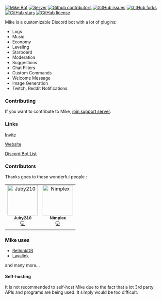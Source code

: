 <a href="https://discordbots.org/bot/419620594645073930"><img src="https://discordbots.org/api/widget/upvotes/419620594645073930.svg" alt="Mike Bot" /></a>
[![Server](https://img.shields.io/discord/340947847728070666.svg?logo=discord&colorB=7289DA)](https://discord.gg/ZwPfRfp)
[![Github contributors](https://img.shields.io/github/contributors/badosz0/mike.svg)](https://github.com/badosz0/mike/contributors)
[![GitHub issues](https://img.shields.io/github/issues/badosz0/mike.svg)](https://github.com/badosz0/mike/issues)
[![GitHub forks](https://img.shields.io/github/forks/badosz0/mike.svg)](https://github.com/badosz0/mike/network)
[![GitHub stars](https://img.shields.io/github/stars/badosz0/mike.svg)](https://github.com/badosz0/mike/stargazers)
[![GitHub license](https://img.shields.io/github/license/badosz0/mike.svg)](https://github.com/badosz0/mike/blob/master/LICENSE)

Mike is a customizable Discord bot with a lot of plugins:
* Logs
* Music
* Economy
* Leveling
* Starboard
* Moderation
* Suggestions
* Chat Filters
* Custom Commands
* Welcome Message
* Image Generation
* Twitch, Reddit Notifications

### Contributing

If you want to contribute to Mike, [join support
server](https://discord.gg/ZwPfRfp).

### Links

[Invite](https://discordapp.com/oauth2/authorize?client_id=419620594645073930&permissions=8&scope=bot)

[Website](https://mikebot.xyz)

[Discord Bot List](https://discordbots.org/bot/419620594645073930)

### Contributors

Thanks goes to these wonderful people :

<table>
	<tr>
		<td align="center">
			<a href="https://github.com/juby210-PL">
				<img src="https://avatars0.githubusercontent.com/u/48866434?s=460&v=4" width="100px;" alt="Juby210"/>
				<br />
				<sub>
					<b>Juby210</b>
				</sub>
			</a><br />
			<a href="#" title="Code">💻 </a></td>
		</td>
		<td align="center">
			<a href="https://github.com/Nimplex">
				<img src="https://avatars2.githubusercontent.com/u/39964594?s=400&v=4" width="100px;" alt="Nimplex"/>
				<br />
				<sub>
					<b>Nimplex</b>
				</sub>
			</a><br />
			<a href="#" title="Code">💻 </a></td>
		</td>
</table>

### Mike uses

- [RethinkDB](https://www.rethinkdb.com/)
- [Lavalink](https://github.com/Frederikam/Lavalink)

and many more...

#### Self-hosting

It is not recommended to self-host Mike due to the fact that a lot 3rd party APIs and programs are being used.
It simply would be too difficult.


<!-- ## License -->
